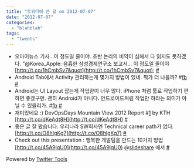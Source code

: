 ```yaml
---
title: "트위터에 쓴 글 on 2012-07-07"
date: "2012-07-07"
categories: 
  - "blahblah"
tags: 
  - "tweets"
---
```


- 오마이뉴스 기사...이 정도일 줄이야. 초반 논리의 비약이 심해서 다 읽지도 못하겠다. "@Korea\_Apple: 음흉한 삼성경제연구소 보고서... 이 정도일 줄이야 [http://t.co/1hCmbSv7&quot](http://t.co/1hCmbSv7&quot); [#](http://twitter.com/blurblah/statuses/219590956394102785)
- Android Tab에서 Activity 관리하는게 몇가지 방법이 있네. 뭐가 더 나을까? #[fb](http://search.twitter.com/search?q=%23fb) [#](http://twitter.com/blurblah/statuses/219825959929520130)
- Android는 UI Layout 잡는게 작업량이 너무 많다. iPhone 처럼 툴로 작업하기 편하면 좋겠구만. 괜히 Android가 아니다. 안드로이드처럼 작업만 하라는 의미가 아닐 수 있을리가. #[fb](http://search.twitter.com/search?q=%23fb) [#](http://twitter.com/blurblah/statuses/219826466089742336)
- 재미있네요 :) DevOpsDays Mountain View 2012 Report #[1](http://search.twitter.com/search?q=%231) by KTH [http://t.co/dKeAdt8H](http://t.co/dKeAdt8H) [#](http://twitter.com/blurblah/statuses/221098127933972480)
- 좋은 글 잘 봤습니다. 우리나라 SW회사엔 Technical career path가 없다. [http://t.co/O8hIgKg7](http://t.co/O8hIgKg7) [#](http://twitter.com/blurblah/statuses/221099540974014464)
- Check out this presentation : 행복한 개발팀을 만드는 10가지 방법 [http://t.co/45A9jqU0](http://t.co/45A9jqU0) @[slideshare](http://twitter.com/slideshare) 에서 [#](http://twitter.com/blurblah/statuses/221126835105300480)

Powered by [Twitter Tools](http://alexking.org/projects/wordpress)
